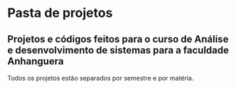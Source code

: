# Pasta de projetos
## Projetos e códigos feitos para o curso de Análise e desenvolvimento de sistemas para a faculdade Anhanguera

Todos os projetos estão separados por semestre e por matéria.